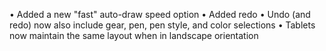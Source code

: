 • Added a new "fast" auto-draw speed option
• Added redo
• Undo (and redo) now also include gear, pen, pen style, and color selections
• Tablets now maintain the same layout when in landscape orientation
